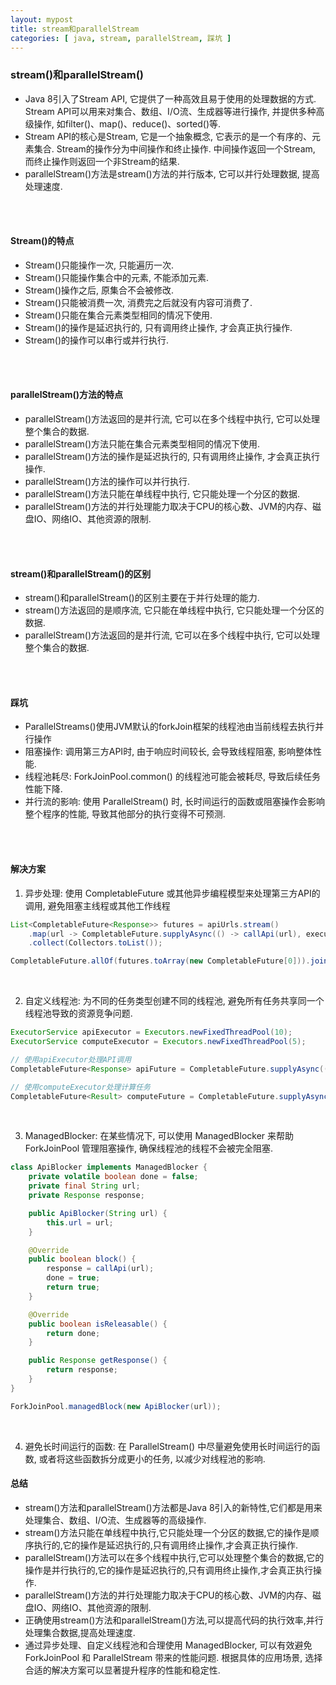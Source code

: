 ```yaml
---
layout: mypost
title: stream和parallelStream
categories: [ java, stream, parallelStream, 踩坑 ]
---
```


### stream()和parallelStream()

- Java 8引入了Stream API, 它提供了一种高效且易于使用的处理数据的方式. Stream
  API可以用来对集合、数组、I/O流、生成器等进行操作, 并提供多种高级操作, 如filter()、map()、reduce()、sorted()等.
- Stream API的核心是Stream, 它是一个抽象概念, 它表示的是一个有序的、元素集合. Stream的操作分为中间操作和终止操作.
  中间操作返回一个Stream, 而终止操作则返回一个非Stream的结果.
- parallelStream()方法是stream()方法的并行版本, 它可以并行处理数据, 提高处理速度.

<br>
<br>

#### Stream()的特点

- Stream()只能操作一次, 只能遍历一次.
- Stream()只能操作集合中的元素, 不能添加元素.
- Stream()操作之后, 原集合不会被修改.
- Stream()只能被消费一次, 消费完之后就没有内容可消费了.
- Stream()只能在集合元素类型相同的情况下使用.
- Stream()的操作是延迟执行的, 只有调用终止操作, 才会真正执行操作.
- Stream()的操作可以串行或并行执行.

<br>
<br>

#### parallelStream()方法的特点

- parallelStream()方法返回的是并行流, 它可以在多个线程中执行, 它可以处理整个集合的数据.
- parallelStream()方法只能在集合元素类型相同的情况下使用.
- parallelStream()方法的操作是延迟执行的, 只有调用终止操作, 才会真正执行操作.
- parallelStream()方法的操作可以并行执行.
- parallelStream()方法只能在单线程中执行, 它只能处理一个分区的数据.
- parallelStream()方法的并行处理能力取决于CPU的核心数、JVM的内存、磁盘IO、网络IO、其他资源的限制.

<br>
<br>

#### stream()和parallelStream()的区别

- stream()和parallelStream()的区别主要在于并行处理的能力.
- stream()方法返回的是顺序流, 它只能在单线程中执行, 它只能处理一个分区的数据.
- parallelStream()方法返回的是并行流, 它可以在多个线程中执行, 它可以处理整个集合的数据.

<br>
<br>

#### 踩坑

- ParallelStreams()使用JVM默认的forkJoin框架的线程池由当前线程去执行并行操作
- 阻塞操作: 调用第三方API时, 由于响应时间较长, 会导致线程阻塞, 影响整体性能.
- 线程池耗尽: ForkJoinPool.common() 的线程池可能会被耗尽, 导致后续任务性能下降.
- 并行流的影响: 使用 ParallelStream() 时, 长时间运行的函数或阻塞操作会影响整个程序的性能, 导致其他部分的执行变得不可预测.

<br>
<br>

#### 解决方案

1. 异步处理: 使用 CompletableFuture 或其他异步编程模型来处理第三方API的调用, 避免阻塞主线程或其他工作线程

```java
List<CompletableFuture<Response>> futures = apiUrls.stream()
    .map(url -> CompletableFuture.supplyAsync(() -> callApi(url), executor))
    .collect(Collectors.toList());

CompletableFuture.allOf(futures.toArray(new CompletableFuture[0])).join();
```

<br>

2. 自定义线程池: 为不同的任务类型创建不同的线程池, 避免所有任务共享同一个线程池导致的资源竞争问题.

```java
ExecutorService apiExecutor = Executors.newFixedThreadPool(10);
ExecutorService computeExecutor = Executors.newFixedThreadPool(5);

// 使用apiExecutor处理API调用
CompletableFuture<Response> apiFuture = CompletableFuture.supplyAsync(() -> callApi(url), apiExecutor);

// 使用computeExecutor处理计算任务
CompletableFuture<Result> computeFuture = CompletableFuture.supplyAsync(() -> computeData(data), computeExecutor);
```

<br>

3. ManagedBlocker: 在某些情况下, 可以使用 ManagedBlocker 来帮助 ForkJoinPool 管理阻塞操作, 确保线程池的线程不会被完全阻塞.

```java
class ApiBlocker implements ManagedBlocker {
    private volatile boolean done = false;
    private final String url;
    private Response response;

    public ApiBlocker(String url) {
        this.url = url;
    }

    @Override
    public boolean block() {
        response = callApi(url);
        done = true;
        return true;
    }

    @Override
    public boolean isReleasable() {
        return done;
    }

    public Response getResponse() {
        return response;
    }
}

ForkJoinPool.managedBlock(new ApiBlocker(url));
```

<br>

4. 避免长时间运行的函数: 在 ParallelStream() 中尽量避免使用长时间运行的函数, 或者将这些函数拆分成更小的任务, 以减少对线程池的影响.

#### 总结

- stream()方法和parallelStream()方法都是Java 8引入的新特性,它们都是用来处理集合、数组、I/O流、生成器等的高级操作.
- stream()方法只能在单线程中执行,它只能处理一个分区的数据,它的操作是顺序执行的,它的操作是延迟执行的,只有调用终止操作,才会真正执行操作.
- parallelStream()方法可以在多个线程中执行,它可以处理整个集合的数据,它的操作是并行执行的,它的操作是延迟执行的,只有调用终止操作,才会真正执行操作.
- parallelStream()方法的并行处理能力取决于CPU的核心数、JVM的内存、磁盘IO、网络IO、其他资源的限制.
- 正确使用stream()方法和parallelStream()方法,可以提高代码的执行效率,并行处理集合数据,提高处理速度.
- 通过异步处理、自定义线程池和合理使用 ManagedBlocker, 可以有效避免 ForkJoinPool 和 ParallelStream
  带来的性能问题. 根据具体的应用场景, 选择合适的解决方案可以显著提升程序的性能和稳定性. 